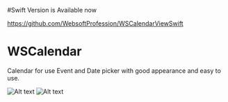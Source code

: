 #Swift Version is Available now

https://github.com/WebsoftProfession/WSCalendarViewSwift

# WSCalendar
Calendar for use Event and Date picker with good appearance and easy to use.

![Alt text](https://github.com/WebsoftProfession/WSCalendar/blob/master/WSCalendar_1.png?raw=true "Optional Title")
![Alt text](https://github.com/WebsoftProfession/WSCalendar/blob/master/WSCalendar_2.png?raw=true "Optional Title")
